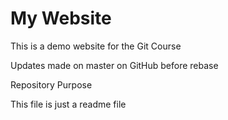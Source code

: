 # My Website

This is a demo website for the Git Course

Updates made on master on GitHub before rebase

Repository Purpose

This file is just a readme file
